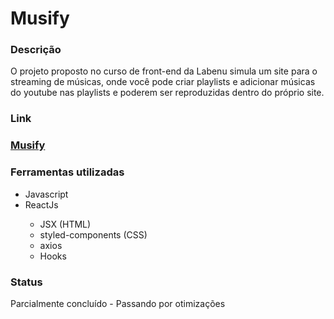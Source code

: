 # Musify

<h3>Descrição</h3>
<p>O projeto proposto no curso de front-end da Labenu simula um site para o streaming de músicas, onde você pode criar playlists e adicionar músicas do youtube nas playlists e poderem ser reproduzidas dentro do próprio site.</p>

<h3>Link<h3>
  <a href="www.brave-bone.surge.sh" targe="_blank">Musify</a>

<h3>Ferramentas utilizadas</h3>
<ul>
  <li>Javascript</li>
  <li>ReactJs</li>
  <ul>
    <li>JSX (HTML)</li>
    <li>styled-components (CSS)</li>
    <li>axios</li>
    <li>Hooks</li>
  </ul>
</ul>

<h3>Status</h3>
<p>Parcialmente concluído - Passando por otimizações</p>
